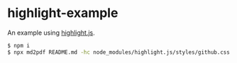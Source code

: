 # highlight-example

An example using [highlight.js](https://highlightjs.org).

```sh
$ npm i
$ npx md2pdf README.md -hc node_modules/highlight.js/styles/github.css style.css -p /path/to/your/chrome
```
